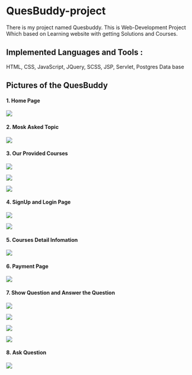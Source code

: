 # QuesBuddy-project
There is my project named Quesbuddy. This is Web-Development Project Which based on Learning website with getting Solutions and Courses.

## Implemented Languages and Tools : 
HTML, CSS, JavaScript, JQuery, SCSS, JSP, Servlet, Postgres Data base 

## Pictures of the QuesBuddy

#### 1. Home Page
![](https://github.com/VRaj361/QuesBuddy-project/blob/main/Images%20QuesBuddy-Project/home1.png)

#### 2. Mosk Asked Topic
![](https://github.com/VRaj361/QuesBuddy-project/blob/main/Images%20QuesBuddy-Project/mostasktopic.png)

#### 3. Our Provided Courses
![](https://github.com/VRaj361/QuesBuddy-project/blob/main/Images%20QuesBuddy-Project/courses.png)

![](https://github.com/VRaj361/QuesBuddy-project/blob/main/Images%20QuesBuddy-Project/animatedpage.png)

![](https://github.com/VRaj361/QuesBuddy-project/blob/main/Images%20QuesBuddy-Project/showquestionslideercourse.png)

#### 4. SignUp and Login Page

![](https://github.com/VRaj361/QuesBuddy-project/blob/main/Images%20QuesBuddy-Project/signuppage.png)

![](https://github.com/VRaj361/QuesBuddy-project/blob/main/Images%20QuesBuddy-Project/loginpage.png)

#### 5. Courses Detail Infomation

![](https://github.com/VRaj361/QuesBuddy-project/blob/main/Images%20QuesBuddy-Project/showdetailcourse.png)

#### 6. Payment Page

![](https://github.com/VRaj361/QuesBuddy-project/blob/main/Images%20QuesBuddy-Project/payment.png)

#### 7. Show Question and Answer the Question

![](https://github.com/VRaj361/QuesBuddy-project/blob/main/Images%20QuesBuddy-Project/showquestion2.png)

![](https://github.com/VRaj361/QuesBuddy-project/blob/main/Images%20QuesBuddy-Project/showquestionall.png)

![](https://github.com/VRaj361/QuesBuddy-project/blob/main/Images%20QuesBuddy-Project/answerquestion.png)

![](https://github.com/VRaj361/QuesBuddy-project/blob/main/Images%20QuesBuddy-Project/answerlistedbelow.png)

#### 8. Ask Question

![](https://github.com/VRaj361/QuesBuddy-project/blob/main/Images%20QuesBuddy-Project/askquestion.png)



